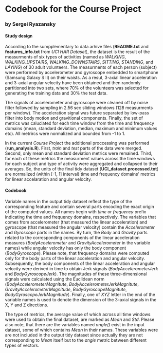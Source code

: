 Codebook for the Course Project
====================
### by Sergei Ryazansky


#### Study design
According to the sumpplementary to data arhive files (**README.txt** and **features_info.txt** from *UCI HAR Dataset*), the dataset is the result of the measurments of six types of activities (named as *WALKING*, *WALKING_UPSTAIRS*, *WALKING_DOWNSTAIRS*, *SITTING*, *STANDING*, and *LAYING*) of 30 adult volunteers. The measurments of each person (subject) were performed by accelerometer and gyroscope embedded to smartphone (Samsung Galaxy S II) on their waists. As a resut, 3-axial linear acceleration and 3-axial angular velocity have been obtained and then randomly partitioned into two sets, where 70% of the volunteers was selected for generating the training data and 30% the test data. 

The signals of accelerometer and gyroscope were cleaned off by noise filter followed by sampling in 2.56 sec sliding windows (128 measurments per window). The acceleration signal was future separated by low-pass filter into body motion and gravitional components. Finally, the set of metrics was caluclated for each time window from the time and frequency domains (mean, standard deviation, median, maximum and minimum values etc). All metrircs were normalized and bounded from -1 to 1.

In the current *Course Project* the additional proccessing was performed (**run_analysis.R**). First, *train* and *test* parts of the data were merged. Second, only mean and standard deviation metrics were remained. Third, for each of these metrics the measurment values across the time windows for each subject and type of activity were aggregated and collapsed to their averages. So, the units of the final tidy dataset (**UCI_dataset.processed.txt**) are normalized (within [-1, 1] interval) time and frequency domains' metrics for linear accelaration and angular velocity.

#### Codebook
Variable names in the output tidy dataset reflect the type of the corresponding feature and contain several parts encoding the exact origin of the computed values. All names begin with *time* or *frequency* prefix indicating the time and frequency domains, respectively. The variables that comes from accelerometer (that measured the linear acceleration) and gyroscope (that measured the angular velocity) contain the *Accelerometer* and *Gyroscope* parts in the names. By turn, the *Body* and *Gravity* parts related to the corresponding components of the linear acceleration measures (*BodyAccelerometer* and *GravityAccelerometer* in the variable names) while angular velocity has only the body component (*BodyGyroscope*). Please note, that frequency domains were computed only for the body parts of the linear acceleration and angular velocity. Subsequently, the body components of the linear acceleration and angular velocity were derived in time to obtain Jerk signals (*BodyAccelerometerJerk* and *BodyGyroscopeJerk*). The magnitudes of these three-dimensional signals were calculated using the Euclidean norm (*BodyAccelerometerMagnitute*, *BodyAccelerometerJerkMagnitute*, *GravityAccelerometerMagnitude*, *BodyGyroscopeMagnitute*, *BodyGyroscopeJerkMagnitude*). Finally, one of *XYZ* letter in the end of the variable names is used to denote the dimension of the 3-axial signals in the X, Y and Z directions.

The type of metrics, the average value of which across all time windows were used to obtain the final dataset, are marked as *Mean* and *Std*. Please also note, that there are the variables named *angle()* exist in the input dataset, some of which contains *Mean* in their names. These variables were are not included in the output tidy dataset since actually they are not corresponding to *Mean* itself but to the *angle* metric between different types of vectors.